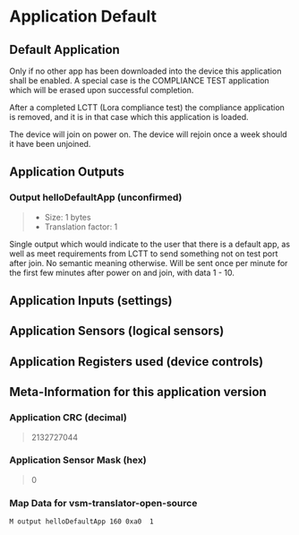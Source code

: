 
# Application Default


## Default Application

Only if no other app has been downloaded into the device this application shall be enabled.
A special case is the COMPLIANCE TEST application which will be erased upon successful completion.

After a completed LCTT (Lora compliance test) the compliance application is removed, and it is in that case
which this application is loaded.

The device will join on power on.
The device will rejoin once a week should it have been unjoined.

## Application Outputs


### Output helloDefaultApp (unconfirmed)

> - Size: 1 bytes
> - Translation factor: 1

Single output which would indicate to the user that there is a default app,
as well as meet requirements from LCTT to send something not on test port
after join. No semantic meaning otherwise. Will be sent once per minute for
the first few minutes after power on and join, with data 1 - 10.

## Application Inputs (settings)


## Application Sensors (logical sensors)


## Application Registers used (device controls)


## Meta-Information for this application version



### Application CRC (decimal)

 > 2132727044

### Application Sensor Mask (hex)

 > 0

### Map Data for vsm-translator-open-source

```
M output helloDefaultApp 160 0xa0  1

```

